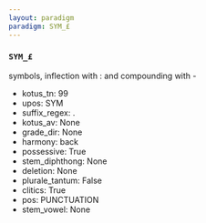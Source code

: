 ```yaml
---
layout: paradigm
paradigm: SYM_£
---
```

### ` SYM_£ `

symbols, inflection with : and compounding with -
* kotus_tn: 99
* upos: SYM
* suffix_regex: .
* kotus_av: None
* grade_dir: None
* harmony: back
* possessive: True
* stem_diphthong: None
* deletion: None
* plurale_tantum: False
* clitics: True
* pos: PUNCTUATION
* stem_vowel: None
